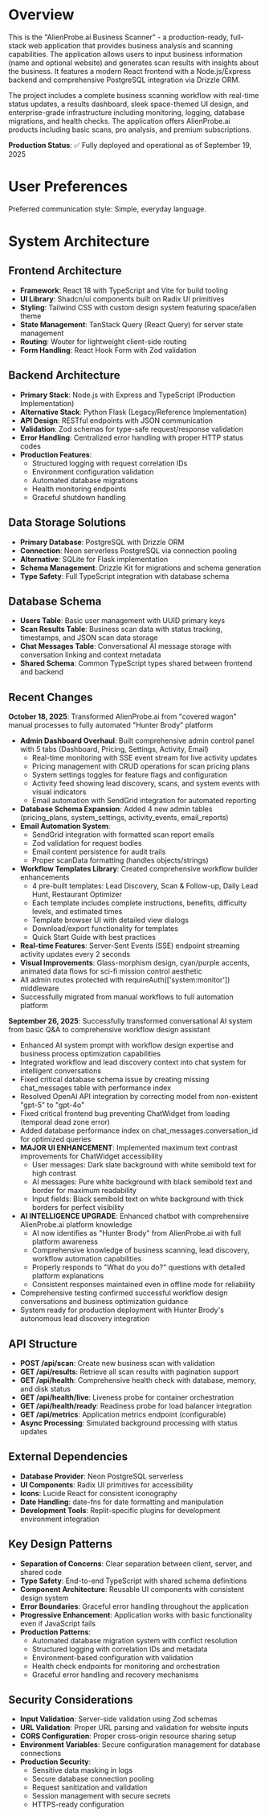 # Overview

This is the "AlienProbe.ai Business Scanner" - a production-ready, full-stack web application that provides business analysis and scanning capabilities. The application allows users to input business information (name and optional website) and generates scan results with insights about the business. It features a modern React frontend with a Node.js/Express backend and comprehensive PostgreSQL integration via Drizzle ORM.

The project includes a complete business scanning workflow with real-time status updates, a results dashboard, sleek space-themed UI design, and enterprise-grade infrastructure including monitoring, logging, database migrations, and health checks. The application offers AlienProbe.ai products including basic scans, pro analysis, and premium subscriptions.

**Production Status**: ✅ Fully deployed and operational as of September 19, 2025

# User Preferences

Preferred communication style: Simple, everyday language.

# System Architecture

## Frontend Architecture
- **Framework**: React 18 with TypeScript and Vite for build tooling
- **UI Library**: Shadcn/ui components built on Radix UI primitives
- **Styling**: Tailwind CSS with custom design system featuring space/alien theme
- **State Management**: TanStack Query (React Query) for server state management
- **Routing**: Wouter for lightweight client-side routing
- **Form Handling**: React Hook Form with Zod validation

## Backend Architecture
- **Primary Stack**: Node.js with Express and TypeScript (Production Implementation)
- **Alternative Stack**: Python Flask (Legacy/Reference Implementation)
- **API Design**: RESTful endpoints with JSON communication
- **Validation**: Zod schemas for type-safe request/response validation
- **Error Handling**: Centralized error handling with proper HTTP status codes
- **Production Features**: 
  - Structured logging with request correlation IDs
  - Environment configuration validation
  - Automated database migrations
  - Health monitoring endpoints
  - Graceful shutdown handling

## Data Storage Solutions
- **Primary Database**: PostgreSQL with Drizzle ORM
- **Connection**: Neon serverless PostgreSQL via connection pooling
- **Alternative**: SQLite for Flask implementation
- **Schema Management**: Drizzle Kit for migrations and schema generation
- **Type Safety**: Full TypeScript integration with database schema

## Database Schema
- **Users Table**: Basic user management with UUID primary keys
- **Scan Results Table**: Business scan data with status tracking, timestamps, and JSON scan data storage
- **Chat Messages Table**: Conversational AI message storage with conversation linking and context metadata
- **Shared Schema**: Common TypeScript types shared between frontend and backend

## Recent Changes

**October 18, 2025**: Transformed AlienProbe.ai from "covered wagon" manual processes to fully automated "Hunter Brody" platform
- **Admin Dashboard Overhaul**: Built comprehensive admin control panel with 5 tabs (Dashboard, Pricing, Settings, Activity, Email)
  - Real-time monitoring with SSE event stream for live activity updates
  - Pricing management with CRUD operations for scan pricing plans
  - System settings toggles for feature flags and configuration
  - Activity feed showing lead discovery, scans, and system events with visual indicators
  - Email automation with SendGrid integration for automated reporting
- **Database Schema Expansion**: Added 4 new admin tables (pricing_plans, system_settings, activity_events, email_reports)
- **Email Automation System**: 
  - SendGrid integration with formatted scan report emails
  - Zod validation for request bodies
  - Email content persistence for audit trails
  - Proper scanData formatting (handles objects/strings)
- **Workflow Templates Library**: Created comprehensive workflow builder enhancements
  - 4 pre-built templates: Lead Discovery, Scan & Follow-up, Daily Lead Hunt, Restaurant Optimizer
  - Each template includes complete instructions, benefits, difficulty levels, and estimated times
  - Template browser UI with detailed view dialogs
  - Download/export functionality for templates
  - Quick Start Guide with best practices
- **Real-time Features**: Server-Sent Events (SSE) endpoint streaming activity updates every 2 seconds
- **Visual Improvements**: Glass-morphism design, cyan/purple accents, animated data flows for sci-fi mission control aesthetic
- All admin routes protected with requireAuth(['system:monitor']) middleware
- Successfully migrated from manual workflows to full automation platform

**September 26, 2025**: Successfully transformed conversational AI system from basic Q&A to comprehensive workflow design assistant
- Enhanced AI system prompt with workflow design expertise and business process optimization capabilities
- Integrated workflow and lead discovery context into chat system for intelligent conversations
- Fixed critical database schema issue by creating missing chat_messages table with performance index
- Resolved OpenAI API integration by correcting model from non-existent "gpt-5" to "gpt-4o"
- Fixed critical frontend bug preventing ChatWidget from loading (temporal dead zone error)
- Added database performance index on chat_messages.conversation_id for optimized queries
- **MAJOR UI ENHANCEMENT**: Implemented maximum text contrast improvements for ChatWidget accessibility
  - User messages: Dark slate background with white semibold text for high contrast
  - AI messages: Pure white background with black semibold text and border for maximum readability
  - Input fields: Black semibold text on white background with thick borders for perfect visibility
- **AI INTELLIGENCE UPGRADE**: Enhanced chatbot with comprehensive AlienProbe.ai platform knowledge
  - AI now identifies as "Hunter Brody" from AlienProbe.ai with full platform awareness
  - Comprehensive knowledge of business scanning, lead discovery, workflow automation capabilities
  - Properly responds to "What do you do?" questions with detailed platform explanations
  - Consistent responses maintained even in offline mode for reliability
- Comprehensive testing confirmed successful workflow design conversations and business optimization guidance
- System ready for production deployment with Hunter Brody's autonomous lead discovery integration

## API Structure
- **POST /api/scan**: Create new business scan with validation
- **GET /api/results**: Retrieve all scan results with pagination support
- **GET /api/health**: Comprehensive health check with database, memory, and disk status
- **GET /api/health/live**: Liveness probe for container orchestration
- **GET /api/health/ready**: Readiness probe for load balancer integration
- **GET /api/metrics**: Application metrics endpoint (configurable)
- **Async Processing**: Simulated background processing with status updates

## External Dependencies
- **Database Provider**: Neon PostgreSQL serverless
- **UI Components**: Radix UI primitives for accessibility
- **Icons**: Lucide React for consistent iconography
- **Date Handling**: date-fns for date formatting and manipulation
- **Development Tools**: Replit-specific plugins for development environment integration

## Key Design Patterns
- **Separation of Concerns**: Clear separation between client, server, and shared code
- **Type Safety**: End-to-end TypeScript with shared schema definitions
- **Component Architecture**: Reusable UI components with consistent design system
- **Error Boundaries**: Graceful error handling throughout the application
- **Progressive Enhancement**: Application works with basic functionality even if JavaScript fails
- **Production Patterns**: 
  - Automated database migration system with conflict resolution
  - Structured logging with correlation IDs and metadata
  - Environment-based configuration with validation
  - Health check endpoints for monitoring and orchestration
  - Graceful error handling and recovery mechanisms

## Security Considerations
- **Input Validation**: Server-side validation using Zod schemas
- **URL Validation**: Proper URL parsing and validation for website inputs
- **CORS Configuration**: Proper cross-origin resource sharing setup
- **Environment Variables**: Secure configuration management for database connections
- **Production Security**: 
  - Sensitive data masking in logs
  - Secure database connection pooling
  - Request sanitization and validation
  - Session management with secure secrets
  - HTTPS-ready configuration